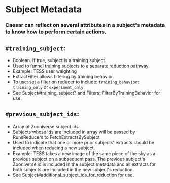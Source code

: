 # Subject Metadata

### Caesar can reflect on several attributes in a subject's metadata to know how to perform certain actions.

## `#training_subject`:
* Boolean. If true, subject is a training subject.
* Used to funnel training subjects to a separate reduction pathway.
* Example: TESS user weighting
* ExtractFilter allows filtering by training behavior.
* To use: set a filter on reducer to include:
  `training_behavior: training_only` or `experiment_only`
* See Subject#training_subject? and Filters::FilterByTrainingBehavior for use.

## `#previous_subject_ids`:
* Array of Zooniverse subject ids
* Subjects whose ids are included in array will be passed by RunsReducers to FetchExtractsBySubject
* Used to indicate that one or more prior subjects' extracts should be included when reducing a new subject.
* Example: TESS takes a new image of the same piece of the sky as a previous subject on a subsequent pass. The previous subject's Zooniverse id is included in the subject metadata and all extracts for both subjects are included in the new subject's reduction.
* See Subject#additional_subject_ids_for_reduction for use.

